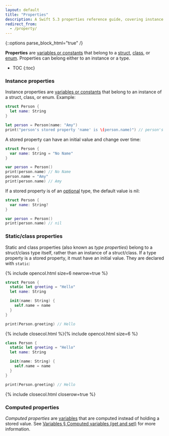 ```yaml
---
layout: default
title: "Properties"
description: A Swift 5.3 properties reference guide, covering instance properties, static/class properties, and computed properties.
redirect_from: 
  - /property/
---
```

{::options parse_block_html="true" /}

**Properties** are [variables or constants](/variables) that belong to a [struct](/structs-and-classes), [class](/structs-and-classes), or [enum](/enums). Properties can belong either to an instance or a type.

* TOC
{:toc}

### Instance properties

Instance properties are [variables or constants](/variables) that belong to an instance of a struct, class, or enum. Example:

```swift
struct Person {
  let name: String
}

let person = Person(name: "Amy")
print("person's stored property 'name' is \(person.name)") // person's stored property 'name' is Amy
```

A stored property can have an initial value and change over time:

```swift
struct Person {
  var name: String = "No Name"
}

var person = Person()
print(person.name) // No Name
person.name = "Amy"
print(person.name) // Amy
```

If a stored property is of an [optional](/optionals) type, the default value is nil:

```swift
struct Person {
  var name: String?
}

var person = Person()
print(person.name) // nil
```

### Static/class properties

Static and class properties (also known as _type properties_) belong to a struct/class type itself, rather than an instance of a struct/class. If a type property is a stored property, it must have an initial value. They are declared with `static`:

{% include opencol.html size=6 newrow=true %}

```swift
struct Person {
  static let greeting = "Hello"
  let name: String

  init(name: String) {
    self.name = name
  }
}

print(Person.greeting) // Hello
```

{% include closecol.html %}{% include opencol.html size=6 %}

```swift
class Person {
  static let greeting = "Hello"
  let name: String

  init(name: String) {
    self.name = name
  }
}

print(Person.greeting) // Hello
```

{% include closecol.html closerow=true %}

### Computed properties

_Computed properties_ are [variables](/variables) that are computed instead of holding a stored value. See [Variables § Computed variables (get and set)](/variables/#computed-variables-get-and-set) for more information.
